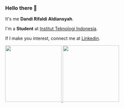 ### Hello there 👋

It's me **Dandi Rifaldi Aldiansyah**.

I'm a **Student** at [Institut Teknologi Indonesia](https://www.iti.ac.id/).

<!-- Saya bertanggung jawab pada kualitas materi iOS dengan dibekali [sertifikasi dari University of Toronto](https://www.coursera.org/account/accomplishments/specialization/CLKJD8XBXJ3M).\

Saya juga memiliki gelar [Google Associate Android Developer](https://www.credential.net/h5deoi5h) sejak 2019.\ -->

If I make you interest, connect me at [Linkedin](https://www.linkedin.com/in/dandi-rifaldi-aldiansyah-185360140/).

<p align="left">
<a href="https://github.com/dandirifaldi">
  <img height="180em" src="https://github-readme-stats-eight-theta.vercel.app/api?username=dandirifaldi&show_icons=true&theme=algolia&include_all_commits=true&count_private=true"/>
  <img height="180em" src="https://github-readme-stats-eight-theta.vercel.app/api/top-langs/?username=dandirifaldi&layout=compact&langs_count=8&theme=algolia"/>
</a>
</p>
<!--
**dandirifaldi/dandirifaldi** is a ✨ _special_ ✨ repository because its `README.md` (this file) appears on your GitHub profile.

Here are some ideas to get you started:

- 🔭 I’m currently working on ...
- 🌱 I’m currently learning ...
- 👯 I’m looking to collaborate on ...
- 🤔 I’m looking for help with ...
- 💬 Ask me about ...
- 📫 How to reach me: ...
- 😄 Pronouns: ...
- ⚡ Fun fact: ...
-->
